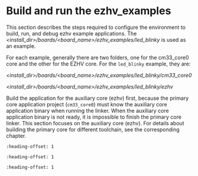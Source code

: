 # Build and run the ezhv\_examples 

This section describes the steps required to configure the environment to build, run, and debug ezhv example applications. The *<install\_dir\>/boards/<board\_name\>/ezhv\_examples/led\_blinky* is used as an example.

For each example, generally there are two folders, one for the cm33\_core0 core and the other for the EZHV core. For the `led_blinky` example, they are:

*<install\_dir\>/boards/<board\_name\>/ezhv\_examples/led\_blinky/cm33\_core0*

*<install\_dir\>/boards/<board\_name\>/ezhv\_examples/led\_blinky/ezhv*

Build the application for the auxiliary core \(ezhv\) first, because the primary core application project \(`cm33_core0`\) must know the auxiliary core application binary when running the linker. When the auxiliary core application binary is not ready, it is impossible to finish the primary core linker. This section focuses on the auxiliary core \(ezhv\). For details about building the primary core for different toolchain, see the corresponding chapter.


```{include} ../topics/ezhv_set_the_toolchain_for_ezhv.md
:heading-offset: 1
```

```{include} ../topics/ezhv_build_the_ezhv_project.md
:heading-offset: 1
```

```{include} ../topics/ezhv_run_the_project.md
:heading-offset: 1
```

